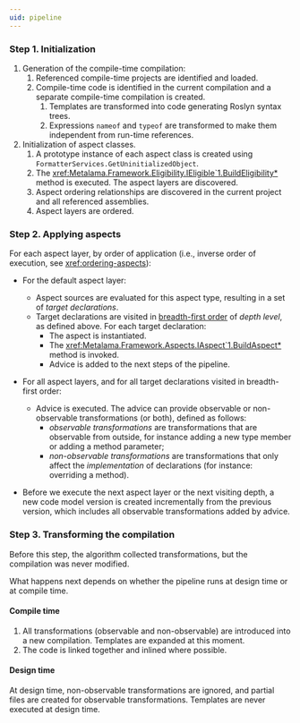 ```yaml
---
uid: pipeline
---
```


### Step 1. Initialization

1. Generation of the compile-time compilation:
    1. Referenced compile-time projects are identified and loaded.
    2. Compile-time code is identified in the current compilation and a separate compile-time compilation is created.
        1. Templates are transformed into code generating Roslyn syntax trees.
        2. Expressions `nameof` and `typeof` are transformed to make them independent from run-time references.
2. Initialization of aspect classes.
    1. A prototype instance of each aspect class is created using `FormatterServices.GetUninitializedObject`.
    2. The <xref:Metalama.Framework.Eligibility.IEligible`1.BuildEligibility*> method is executed. The aspect layers are discovered.
    3. Aspect ordering relationships are discovered in the current project and all referenced assemblies.
    4. Aspect layers are ordered.

### Step 2. Applying aspects

For each aspect layer, by order of application (i.e., inverse order of execution, see <xref:ordering-aspects>):

* For the default aspect layer:
  * Aspect sources are evaluated for this aspect type, resulting in a set of _target declarations_.
  * Target declarations are visited in [breadth-first order](https://en.wikipedia.org/wiki/Breadth-first_search) of _depth level_, as defined above. For each target declaration:
    * The aspect is instantiated.
    * The <xref:Metalama.Framework.Aspects.IAspect`1.BuildAspect*> method is invoked.
    * Advice is added to the next steps of the pipeline.

* For all aspect layers, and for all target declarations visited in breadth-first order:
  * Advice is executed. The advice can provide observable or non-observable transformations (or both), defined as follows:
    * _observable transformations_ are transformations that are observable from outside, for instance adding a new type member or adding a method parameter;
    * _non-observable transformations_ are transformations that only affect the _implementation_ of declarations (for instance: overriding a method).

* Before we execute the next aspect layer or the next visiting depth, a new code model version is created incrementally from the previous version, which includes all observable transformations added by advice.

### Step 3. Transforming the compilation

Before this step, the algorithm collected transformations, but the compilation was never modified.

What happens next depends on whether the pipeline runs at design time or at compile time.

#### Compile time

1. All transformations (observable and non-observable) are introduced into a new compilation. Templates are expanded at this moment.
2. The code is linked together and inlined where possible.

#### Design time

At design time, non-observable transformations are ignored, and partial files are created for observable transformations.
Templates are never executed at design time.

